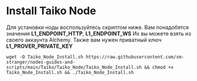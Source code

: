 # Install Taiko Node
Для установки ноды воспользуйтесь скриптом ниже. Вам понадобятся значения <b>L1_ENDPOINT_HTTP</b>, <b>L1_ENDPOINT_WS</b>
Их вы можете взять из своего аккаунта Alchemy.
Также вам нужен приватный ключ <b>L1_PROVER_PRIVATE_KEY</b>
  
```
wget -O Taiko_Node_Install.sh https://raw.githubusercontent.com/sm-stranger/nodes-guides-and-scripts/main/Taiko/Taiko_Node/Taiko_Node_Install.sh && chmod +x Taiko_Node_Install.sh && ./Taiko_Node_Install.sh
```
